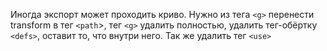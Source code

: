 Иногда экспорт может проходить криво. Нужно из тега `<g>` перенести transform в тег `<path`>, тег `<g>` удалить полностью, удалить тег-обёртку `<defs>`, оставит то, что внутри него. Так же удалить тег `<use>`